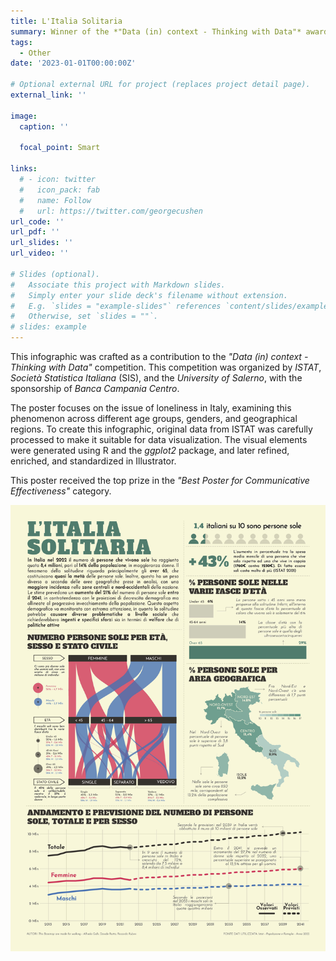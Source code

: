 ```yaml
---
title: L'Italia Solitaria
summary: Winner of the *"Data (in) context - Thinking with Data"* award for "Best Poster for Communicative Effectiveness"
tags:
  - Other
date: '2023-01-01T00:00:00Z'

# Optional external URL for project (replaces project detail page).
external_link: ''

image:
  caption: ''
  
  focal_point: Smart

links:
  # - icon: twitter
  #   icon_pack: fab
  #   name: Follow
  #   url: https://twitter.com/georgecushen
url_code: ''
url_pdf: ''
url_slides: ''
url_video: ''

# Slides (optional).
#   Associate this project with Markdown slides.
#   Simply enter your slide deck's filename without extension.
#   E.g. `slides = "example-slides"` references `content/slides/example-slides.md`.
#   Otherwise, set `slides = ""`.
# slides: example
---
```


This infographic was crafted as a contribution to the *"Data (in) context - Thinking with Data"* competition. This competition was organized by *ISTAT*, *Società Statistica Italiana* (SIS), and the *University of Salerno*, with the sponsorship of *Banca Campania Centro*.

The poster focuses on the issue of loneliness in Italy, examining this phenomenon across different age groups, genders, and geographical regions. To create this infographic, original data from ISTAT was carefully processed to make it suitable for data visualization. The visual elements were generated using R and the *ggplot2* package, and later refined, enriched, and standardized in Illustrator.

This poster received the top prize in the *"Best Poster for Communicative Effectiveness"* category.

![INFOGRAFICA](image.jpg)


